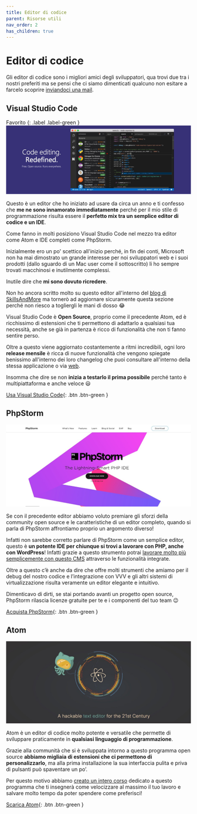 ```yaml
---
title: Editor di codice
parent: Risorse utili
nav_order: 2
has_children: true
---
```


# Editor di codice
Gli editor di codice sono i migliori amici degli sviluppatori, qua trovi due tra i nostri preferiti ma se pensi che ci siamo dimenticati qualcuno non esitare a farcelo scoprire [inviandoci una mail](https://skillsandmore.org/contatti).

## Visual Studio Code
Favorito
{: .label .label-green }
![Visual Studio Code](images/vscode.jpg)

Questo è un editor che ho iniziato ad usare da circa un anno e ti confesso che **me ne sono innamorato immediatamente** perché per il mio stile di programmazione risulta essere il **perfetto mix tra un semplice editor di codice e un IDE**.

Come fanno in molti posiziono Visual Studio Code nel mezzo tra editor come Atom e IDE completi come PhpStorm.

Inizialmente ero un po' scettico all'inizio perché, in fin dei conti, Microsoft non ha mai dimostrato un grande interesse per noi sviluppatori web e i suoi prodotti (dallo sguardo di un Mac user come il sottoscritto) li ho sempre trovati macchinosi e inutilmente complessi.

Inutile dire che **mi sono dovuto ricredere**.

Non ho ancora scritto molto su questo editor all'interno del [blog di SkillsAndMore](https://skillsandmore.org/blog/) ma tornerò ad aggiornare sicuramente questa sezione perché non riesco a togliergli le mani di dosso :joy:

Visual Studio Code è **Open Source**, proprio come il precedente Atom, ed è ricchissimo di estensioni che ti permettono di adattarlo a qualsiasi tua necessità, anche se già in partenza è ricco di funzionalità che non ti fanno sentire perso.

Oltre a questo viene aggiornato costantemente a ritmi incredibili, ogni loro **release mensile** è ricca di nuove funzionalità che vengono spiegate benissimo all'interno dei loro changelog che puoi consultare all'interno della stessa applicazione o via [web](https://code.visualstudio.com/updates/).

Insomma che dire se non **inizia a testarlo il prima possibile** perché tanto è multipiattaforma e anche veloce 😃

[Usa Visual Studio Code](https://code.visualstudio.com/){: .btn .btn-green }

## PhpStorm
![PhpStorm IDE](images/phpstorm.jpg)

Se con il precedente editor abbiamo voluto premiare gli sforzi della community open source e le caratteristiche di un editor completo, quando si parla di PhpStorm affrontiamo proprio un argomento diverso!

Infatti non sarebbe corretto parlare di PhpStorm come un semplice editor, questo è **un potente IDE per chiunque si trovi a lavorare con PHP, anche con WordPress**! Infatti grazie a questo strumento potrai [lavorare molto più semplicemente con questo CMS](https://www.jetbrains.com/help/phpstorm/preparing-to-use-wordpress.html) attraverso le funzionalità integrate.

Oltre a questo c’è anche da dire che offre molti strumenti che amiamo per il debug del nostro codice e l’integrazione con VVV e gli altri sistemi di virtualizzazione risulta veramente un editor elegante e intuitivo.

Dimenticavo di dirti, se stai portando avanti un progetto open source, PhpStorm rilascia licenze gratuite per te e i componenti del tuo team :wink:

[Acquista PhpStorm](https://www.jetbrains.com/phpstorm/){: .btn .btn-green }

## Atom
![Atom editor](images/atom.jpg)

Atom è un editor di codice molto potente e versatile che permette di sviluppare praticamente in **qualsiasi linguaggio di programmazione**.

Grazie alla communità che si è sviluppata intorno a questo programma open source **abbiamo migliaia di estensioni che ci permettono di personalizzarlo**, ma alla prima installazione la sua interfaccia pulita e priva di pulsanti può spaventare un po’.

Per questo motivo abbiamo [creato un intero corso](https://skillsandmore.org/corso/padroneggia-il-potere-di-atom/) dedicato a questo programma che ti insegnerà come velocizzare al massimo il tuo lavoro e salvare molto tempo da poter spendere come preferisci!

[Scarica Atom](http://atom.io/){: .btn .btn-green }
